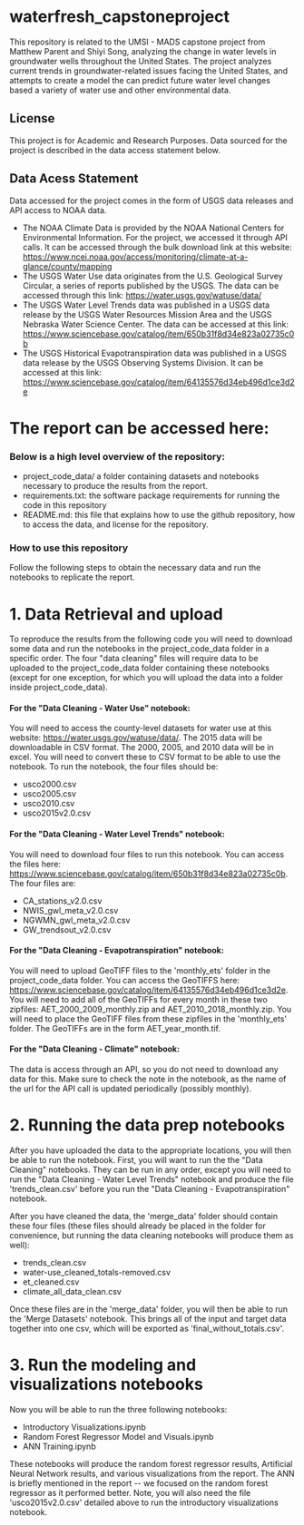 # waterfresh_capstoneproject

This repository is related to the UMSI - MADS capstone project from Matthew Parent and Shiyi Song, analyzing the change in water levels in groundwater wells throughout the United States. The project analyzes current trends in groundwater-related issues facing the United States, and attempts to create a model the can predict future water level changes based a variety of water use and other environmental data.

## License
This project is for Academic and Research Purposes. Data sourced for the project is described in the data access statement below.

## Data Acess Statement
Data accessed for the project comes in the form of USGS data releases and API access to NOAA data.
- The NOAA Climate Data is provided by the NOAA National Centers for Environmental Information. For the project, we accessed it through API calls. It can be accessed through the bulk download link at this website: https://www.ncei.noaa.gov/access/monitoring/climate-at-a-glance/county/mapping
- The USGS Water Use data originates from the U.S. Geological Survey Circular, a series of reports published by the USGS. The data can be accessed through this link: https://water.usgs.gov/watuse/data/
- The USGS Water Level Trends data was published in a USGS data release by the USGS Water Resources Mission Area and the USGS Nebraska Water Science Center. The data can be accessed at this link: https://www.sciencebase.gov/catalog/item/650b31f8d34e823a02735c0b
- The USGS Historical Evapotranspiration data was published in a USGS data release by the USGS Observing Systems Division. It can be accessed at this link: https://www.sciencebase.gov/catalog/item/64135576d34eb496d1ce3d2e

# The report can be accessed here: 

### Below is a high level overview of the repository:
- project_code_data/ a folder containing datasets and notebooks necessary to produce the results from the report.
- requirements.txt: the software package requirements for running the code in this repository
- README.md: this file that explains how to use the github repository, how to access the data, and license for the repository.

### How to use this repository
Follow the following steps to obtain the necessary data and run the notebooks to replicate the report.

# 1. Data Retrieval and upload
To reproduce the results from the following code you will need to download some data and run the notebooks in the project_code_data folder in a specific order. The four "data cleaning" files will require data to be uploaded to the project_code_data folder containing these notebooks (except for one exception, for which you will upload the data into a folder inside project_code_data). 


#### For the "Data Cleaning - Water Use" notebook:
You will need to access the county-level datasets for water use at this website: https://water.usgs.gov/watuse/data/. The 2015 data will be downloadable in CSV format. The 2000, 2005, and 2010 data will be in excel. You will need to convert these to CSV format to be able to use the notebook. To run the notebook, the four files should be:
- usco2000.csv
- usco2005.csv
- usco2010.csv
- usco2015v2.0.csv

#### For the "Data Cleaning - Water Level Trends" notebook:
You will need to download four files to run this notebook. You can access the files here: https://www.sciencebase.gov/catalog/item/650b31f8d34e823a02735c0b. The four files are:
- CA_stations_v2.0.csv
- NWIS_gwl_meta_v2.0.csv
- NGWMN_gwl_meta_v2.0.csv
- GW_trendsout_v2.0.csv

#### For the "Data Cleaning - Evapotranspiration" notebook:
You will need to upload GeoTIFF files to the 'monthly_ets' folder in the project_code_data folder. You can access the GeoTIFFS here: https://www.sciencebase.gov/catalog/item/64135576d34eb496d1ce3d2e. You will need to add all of the GeoTIFFs for every month in these two zipfiles: AET_2000_2009_monthly.zip and AET_2010_2018_monthly.zip. You will need to place the GeoTIFF files from these zipfiles in the 'monthly_ets' folder. The GeoTIFFs are in the form AET_year_month.tif.

#### For the "Data Cleaning - Climate" notebook:
The data is access through an API, so you do not need to download any data for this. Make sure to check the note in the notebook, as the name of the url for the API call is updated periodically (possibly monthly).

# 2. Running the data prep notebooks
After you have uploaded the data to the appropriate locations, you will then be able to run the notebook. First, you will want to run the the "Data Cleaning" notebooks. They can be run in any order, except you will need to run the "Data Cleaning - Water Level Trends" notebook and produce the file 'trends_clean.csv' before you run the "Data Cleaning - Evapotranspiration" notebook. 

After you have cleaned the data, the 'merge_data' folder should contain these four files (these files should already be placed in the folder for convenience, but running the data cleaning notebooks will produce them as well):
- trends_clean.csv
- water-use_cleaned_totals-removed.csv
- et_cleaned.csv
- climate_all_data_clean.csv

Once these files are in the 'merge_data' folder, you will then be able to run the 'Merge Datasets' notebook. This brings all of the input and target data together into one csv, which will be exported as 'final_without_totals.csv'.

# 3. Run the modeling and visualizations notebooks
Now you will be able to run the three following notebooks:
- Introductory Visualizations.ipynb
- Random Forest Regressor Model and Visuals.ipynb
- ANN Training.ipynb

These notebooks will produce the random forest regressor results, Artificial Neural Network results, and various visualizations from the report. The ANN is briefly mentioned in the report -- we focused on the random forest regressor as it performed better. Note, you will also need the file 'usco2015v2.0.csv' detailed above to run the introductory visualizations notebook.










